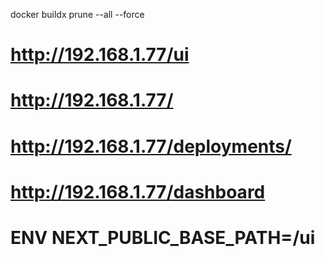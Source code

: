 <!-- sample_loader -->

docker buildx prune --all --force



# http://192.168.1.77/ui

# http://192.168.1.77/

# http://192.168.1.77/deployments/

# http://192.168.1.77/dashboard

# ENV NEXT_PUBLIC_BASE_PATH=/ui

<!-- SCHEDULED -->

